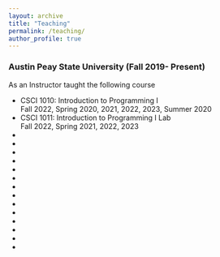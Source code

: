 ```yaml
---
layout: archive
title: "Teaching"
permalink: /teaching/
author_profile: true
---
```

### Austin Peay State University (Fall 2019- Present)
As an Instructor taught the following course
  * <a style="text-decoration:none" href="" title="A first course in computer programming. Students will use a high-level object-oriented programming language to design, implement, debug, and test interactive software."> CSCI 1010: Introduction to Programming I</a> <br> Fall 2022, Spring 2020, 2021, 2022, 2023, Summer 2020
  * <a style="text-decoration:none" href="" title="Laboratory component of Introduction to Programming I.  Students will use a high-level object-oriented programming language to design, implement, debug, and test interactive software."> CSCI 1011: Introduction to Programming I Lab</a> <br> Fall 2022, Spring 2021, 2022, 2023
  * <a style="text-decoration:none" href="" title=""> </a> <br>
  * <a style="text-decoration:none" href="" title=""> </a> <br>
  * <a style="text-decoration:none" href="" title=""> </a> <br>
  * <a style="text-decoration:none" href="" title=""> </a> <br>
  * <a style="text-decoration:none" href="" title=""> </a> <br>
  * <a style="text-decoration:none" href="" title=""> </a> <br>
  * <a style="text-decoration:none" href="" title=""> </a> <br>
  * <a style="text-decoration:none" href="" title=""> </a> <br>
  * <a style="text-decoration:none" href="" title=""> </a> <br>
  * <a style="text-decoration:none" href="" title=""> </a> <br>
  * <a style="text-decoration:none" href="" title=""> </a> <br>
  * <a style="text-decoration:none" href="" title=""> </a> <br>
  * <a style="text-decoration:none" href="" title=""> </a> <br>
  * <a style="text-decoration:none" href="" title=""> </a> <br> 

